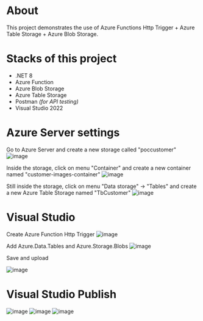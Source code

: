 # About
This project demonstrates the use of Azure Functions Http Trigger + Azure Table Storage + Azure Blob Storage.

# Stacks of this project
- .NET 8
- Azure Function
- Azure Blob Storage
- Azure Table Storage
- Postman _(for API testing)_
- Visual Studio 2022

# Azure Server settings
Go to Azure Server and create a new storage called "poccustomer"
![image](https://github.com/user-attachments/assets/52564063-64c7-4f3f-9c35-b2e64dd54e1c)

Inside the storage, click on menu "Container" and create  a new container named "customer-images-container"
![image](https://github.com/user-attachments/assets/01939cdb-e069-4726-acf2-d2c911fa9af8)

Still inside the storage, click on menu "Data storage" -> "Tables" and create a new Azure Table Storage named "TbCustomer"
![image](https://github.com/user-attachments/assets/08e2756d-3492-485a-97b9-a9babdf533a6)

# Visual Studio
Create Azure Function Http Trigger
![image](https://github.com/user-attachments/assets/f2157e1f-03cb-4ee1-b291-b277eea53dea)

Add Azure.Data.Tables and Azure.Storage.Blobs
![image](https://github.com/user-attachments/assets/1e8a5be9-a878-46ba-90bb-b86c95770b51)



Save and upload

![image](https://github.com/user-attachments/assets/d3cce700-fd5c-48c4-a5b3-86aee3b524f1)

# Visual Studio Publish
![image](https://github.com/user-attachments/assets/1b0df9d2-dab2-49b8-9f07-70b7d9f79826)
![image](https://github.com/user-attachments/assets/145f118b-6d83-4da8-af30-0cac8e0de52b)
![image](https://github.com/user-attachments/assets/9c68abb2-00ab-4ba1-afab-1ea886084f97)

